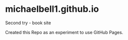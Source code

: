 # michaelbell1.github.io
Second try - book site

Created this Repo as an experiment to use GitHub Pages.
